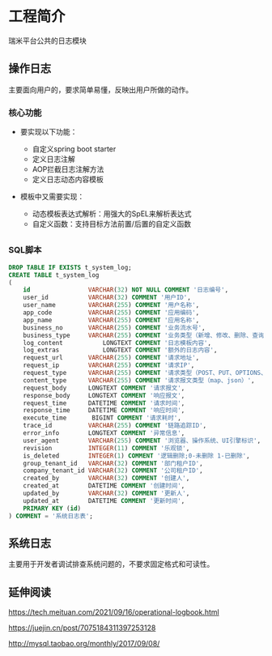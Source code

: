 # 工程简介
瑞米平台公共的日志模块

## 操作日志
主要面向用户的，要求简单易懂，反映出用户所做的动作。

### 核心功能
- 要实现以下功能：

  - 自定义spring boot starter
  - 定义日志注解
  - AOP拦截日志注解方法
  - 定义日志动态内容模板

- 模板中又需要实现：
  - 动态模板表达式解析：用强大的SpEL来解析表达式
  - 自定义函数：支持目标方法前置/后置的自定义函数

## 

### SQL脚本
```sql
DROP TABLE IF EXISTS t_system_log;
CREATE TABLE t_system_log
(
    id                VARCHAR(32) NOT NULL COMMENT '日志编号',
    user_id           VARCHAR(32) COMMENT '用户ID',
    user_name         VARCHAR(255) COMMENT '用户名称',
    app_code          VARCHAR(255) COMMENT '应用编码',
    app_name          VARCHAR(255) COMMENT '应用名称',
    business_no       VARCHAR(255) COMMENT '业务流水号',
    business_type     VARCHAR(255) COMMENT '业务类型（新增、修改、删除、查询、导入、导出、其他）',
    log_content           LONGTEXT COMMENT '日志模板内容',
    log_extras            LONGTEXT COMMENT '额外的日志内容',
    request_url       VARCHAR(255) COMMENT '请求地址',
    request_ip        VARCHAR(255) COMMENT '请求IP',
    request_type      VARCHAR(255) COMMENT '请求类型（POST、PUT、OPTIONS、DELETE）',
    content_type      VARCHAR(255) COMMENT '请求报文类型（map、json）',
    request_body      LONGTEXT COMMENT '请求报文',
    response_body     LONGTEXT COMMENT '响应报文',
    request_time      DATETIME COMMENT '请求时间',
    response_time     DATETIME COMMENT '响应时间',
    execute_time       BIGINT COMMENT '请求耗时',
    trace_id          VARCHAR(255) COMMENT '链路追踪ID',
    error_info        LONGTEXT COMMENT '异常信息',
    user_agent        VARCHAR(255) COMMENT '浏览器、操作系统、UI引擎标识',
    revision          INTEGER(11) COMMENT '乐观锁',
    is_deleted        INTEGER(1) COMMENT '逻辑删除;0-未删除 1-已删除',
    group_tenant_id   VARCHAR(32) COMMENT '部门租户ID',
    company_tenant_id VARCHAR(32) COMMENT '公司租户ID',
    created_by        VARCHAR(32) COMMENT '创建人',
    created_at        DATETIME COMMENT '创建时间',
    updated_by        VARCHAR(32) COMMENT '更新人',
    updated_at        DATETIME COMMENT '更新时间',
    PRIMARY KEY (id)
) COMMENT = '系统日志表';
```
## 系统日志
主要用于开发者调试排查系统问题的，不要求固定格式和可读性。

### 

## 延伸阅读
https://tech.meituan.com/2021/09/16/operational-logbook.html

https://juejin.cn/post/7075184311397253128

http://mysql.taobao.org/monthly/2017/09/08/

